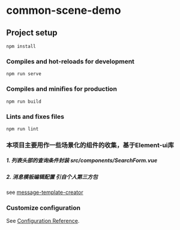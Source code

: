 # common-scene-demo

## Project setup
```
npm install
```

### Compiles and hot-reloads for development
```
npm run serve
```

### Compiles and minifies for production
```
npm run build
```

### Lints and fixes files
```
npm run lint
```

### 本项目主要用作一些场景化的组件的收集，基于Element-ui库

##### 1. 列表头部的查询条件封装 src/components/SearchForm.vue    

##### 2. 消息模板编辑配置 引自个人第三方包 
see [message-template-creator](https://cnax.github.io/cnax.github.io-mtc/)

### Customize configuration
See [Configuration Reference](https://cli.vuejs.org/config/).
